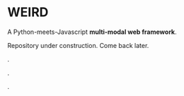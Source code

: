 # WEIRD
A Python-meets-Javascript **multi-modal web framework**.

Repository under construction. Come back later.

.

.

.